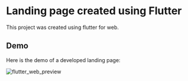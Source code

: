 # Landing page created using Flutter

This project was created using flutter for web. 

## Demo

Here is the demo of a developed landing page:

![flutter_web_preview](https://user-images.githubusercontent.com/55760070/169598559-c7fcf9ef-1348-4f7d-8e50-344b40bad1e8.gif)
